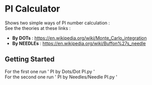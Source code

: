 # PI Calculator

Shows two simple ways of PI number calculation :<br/>
See the theories at these links :
* **By DOTs** : https://en.wikipedia.org/wiki/Monte_Carlo_integration
* **By NEEDLEs** : https://en.wikipedia.org/wiki/Buffon%27s_needle 

## Getting Started

For the first one run ' PI by Dots/Dot PI.py '<br/>
For the second one run ' PI by Needles/Needle PI.py '


